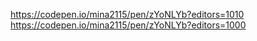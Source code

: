 https://codepen.io/mina2115/pen/zYoNLYb?editors=1010
https://codepen.io/mina2115/pen/zYoNLYb?editors=1000
